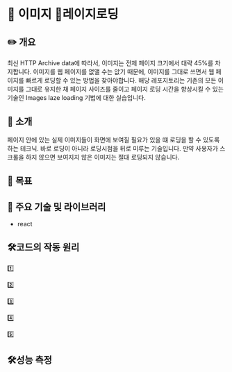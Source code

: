 # 🚀 이미지 레이지로딩
## ✏️ 개요
최신 HTTP Archive data에 따라서, 이미지는 전체 페이지 크기에서 대략 45%를 차지합니다. 이미지를 웹 페이지를 없앨 수는 앖기 때문에, 이미지를 그대로 쓰면서 웹 페이지를 빠르게 로딩할 수 있는 방법을 찾아야합니다. 해당 레포지토리는 기존의 모든 이미지를 그대로 유지한 채 페이지 사이즈를 줄이고 페이지 로딩 시간을 향상시킬 수 있는 기술인 Images laze loading 기법에 대한 실습입니다.

## 📌 소개
페이지 안에 있는 실제 이미지들이 화면에 보여질 필요가 있을 떄 로딩을 할 수 있도록 하는 테크닉. 바로 로딩이 아니라 로딩시점을 뒤로 미루는 기술입니다. 만약 사용자가 스크롤을 하지 않으면 보여지지 않은 이미지는 절대 로딩되지 않습니다.

## 🎯 목표


## 📂 주요 기술 및 라이브러리
- react

## 🛠️코드의 작동 원리
1️⃣
  
2️⃣ 
  
3️⃣ 

4️⃣
  
5️⃣ 

## 🛠️성능 측정
<div style="gap: 10px;">
</div>
